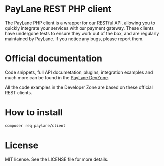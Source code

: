 # PayLane REST PHP client

The PayLane PHP client is a wrapper for our RESTful API, allowing you to quickly integrate your services with our payment gateway. These clients have undergone tests to ensure they work out of the box, and are regularly maintained by PayLane. If you notice any bugs, please report them.

# Official documentation 

Code snippets, full API documetation, plugins, integration examples and much more can be found in the [PayLane DevZone](http://devzone.paylane.com/api-guide/).

All the code examples in the Developer Zone are based on these official REST clients.

# How to install

```
composer req paylane/client
```

# License

MIT license. See the LICENSE file for more details.
